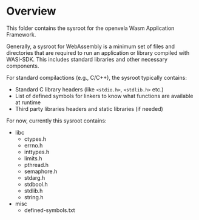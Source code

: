 # Overview

This folder contains the sysroot for the openvela Wasm Application Framework.

Generally, a sysroot for WebAssembly is a minimum set of files and directories that are required to run an application or library compiled with WASI-SDK. This includes standard libraries and other necessary components.

For standard compilactions (e.g., C/C++), the sysroot typically contains:
- Standard C library headers (like `<stdio.h>`, `<stdlib.h>` etc.)
- List of defined symbols for linkers to know what functions are available at runtime
- Third party libraries headers and static libraries (if needed)

For now, currently this sysroot contains:
- libc
  - ctypes.h
  - errno.h
  - inttypes.h
  - limits.h
  - pthread.h
  - semaphore.h
  - stdarg.h
  - stdbool.h
  - stdlib.h
  - string.h
- misc
  - defined-symbols.txt
